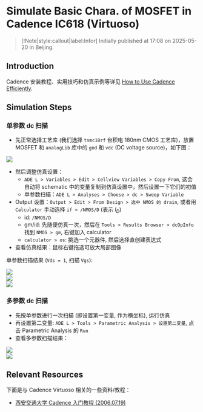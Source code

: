 # Simulate Basic Chara. of MOSFET in Cadence IC618 (Virtuoso)

> [!Note|style:callout|label:Infor]
> Initially published at 17:08 on 2025-05-20 in Beijing.

## Introduction

Cadence 安装教程、实用技巧和仿真示例等详见 [How to Use Cadence Efficiently](<AnalogIC/How to Use Cadence Virtuoso Efficiently.md>).

## Simulation Steps

### 单参数 dc 扫描

- 先正常选择工艺库 (我们选择 `tsmc18rf` 台积电 180nm CMOS 工艺库)，放置 MOSFET 和 `analogLib` 库中的 `gnd` 和 `vdc` (DC voltage source)，如下图：

<div class="center"><img src="https://imagebank-0.oss-cn-beijing.aliyuncs.com/VS-PicGo/2025-05-25-11-33-19_Simulate Basic Chara. of MOSFET in Cadence IC618 (Virtuoso).png"/></div>

- 然后调整仿真设置：
    - `ADE L > Variables > Edit > Cellview Variables > Copy From`, 这会自动将 schematic 中的变量复制到仿真设置中，然后设置一下它们的初值
    - 单参数扫描：`ADE L > Analyses > Choose > dc > Sweep Variable`
- Output 设置：`Output > Edit > From Design > 选中 NMOS 的 drain`, 或者用 `Calculator` 手动选择 `if > /NMOS/D` (表示 $I_D$)
    - id: `/NMOS/D`
    - gm/id: 先随便仿真一次，然后在 `Tools > Results Browser > dcOpInfo` 找到 `NMOS > gm`, 右键加入 calculator
    - `calculator > os`: 挑选一个元器件, 然后选择直创建表达式
- 查看仿真结果：鼠标右键拖选可放大局部图像


单参数扫描结果 (`Vds = 1`, 扫描 `Vgs`):
<div class="center"><img src="https://imagebank-0.oss-cn-beijing.aliyuncs.com/VS-PicGo/2025-05-25-12-06-07_Simulate Basic Chara. of MOSFET in Cadence IC618 (Virtuoso).png"/></div>
<div class="center"><img src="https://imagebank-0.oss-cn-beijing.aliyuncs.com/VS-PicGo/2025-05-25-13-46-25_Simulate Basic Chara. of MOSFET in Cadence IC618 (Virtuoso).png"/></div>
<div class="center"><img src="https://imagebank-0.oss-cn-beijing.aliyuncs.com/VS-PicGo/2025-05-25-14-01-43_Simulate Basic Chara. of MOSFET in Cadence IC618 (Virtuoso).png"/></div>

### 多参数 dc 扫描

- 先按单参数进行一次扫描 (即设置第一变量, 作为横坐标), 运行仿真
- 再设置第二变量: `ADE L > Tools > Parametric Analysis > 设置第二变量`, 点击 Parametric Analysis 的 `Run`
- 查看多参数扫描结果：

<div class="center"><img src="https://imagebank-0.oss-cn-beijing.aliyuncs.com/VS-PicGo/2025-05-25-14-18-50_Simulate Basic Chara. of MOSFET in Cadence IC618 (Virtuoso).png"/></div>
<div class="center"><img src="https://imagebank-0.oss-cn-beijing.aliyuncs.com/VS-PicGo/2025-05-25-14-29-07_Simulate Basic Chara. of MOSFET in Cadence IC618 (Virtuoso).png"/></div>

## Relevant Resources

下面是与 Cadence Virtuoso 相关的一些资料/教程：

- [西安交通大学 Cadence 入门教程 (2006.07.19)](https://picture.iczhiku.com/resource/eetop/whiRzEWyJywsSmBc.pdf)


